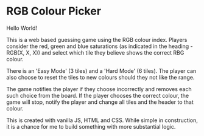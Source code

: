 # RGB Colour Picker

Hello World!

This is a web based guessing game using the RGB colour index. Players consider the red, green and blue saturations (as indicated in the heading - RGB(X, X, X)) and select which tile they believe shows the correct RBG colour.

There is an 'Easy Mode' (3 tiles) and a 'Hard Mode' (6 tiles). The player can also choose to reset the tiles to new colours should they not like the range.

The game notifies the player if they choose incorrectly and removes each such choice from the board. If the player chooses the correct colour, the game will stop, notify the player and change all tiles and the header to that colour.

This is created with vanilla JS, HTML and CSS. While simple in construction, it is a chance for me to build something with more substantial logic.
